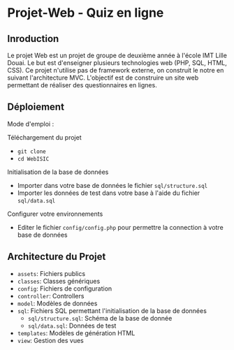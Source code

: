 Projet-Web - Quiz en ligne
===================

Inroduction
-----------

Le projet Web est un projet de groupe de deuxième année à l'école IMT Lille Douai.
Le but est d'enseigner plusieurs technologies web (PHP, SQL, HTML, CSS).
Ce projet n'utilise pas de framework externe, on construit le notre en suivant l'architecture MVC.
L'objectif est de construire un site web permettant de réaliser des questionnaires en lignes.

Déploiement
-------------

Mode d'emploi :

Téléchargement du projet
- `git clone`
- `cd WebISIC`

Initialisation de la base de données
- Importer dans votre base de données le fichier `sql/structure.sql`
- Importer les données de test dans votre base à l'aide du fichier `sql/data.sql`

Configurer votre environnements
- Editer le fichier `config/config.php` pour permettre la connection à votre base de données

Architecture du Projet
----------------------
- `assets`: Fichiers publics
- `classes`: Classes génériques
- `config`: Fichiers de configuration
- `controller`: Controllers
- `model`: Modèles de données
- `sql`: Fichiers SQL permettant l'initialisation de la base de données
    - `sql/structure.sql`: Schéma de la base de donnée
    - `sql/data.sql`: Données de test
- `templates`: Modèles de génération HTML
- `view`: Gestion des vues
